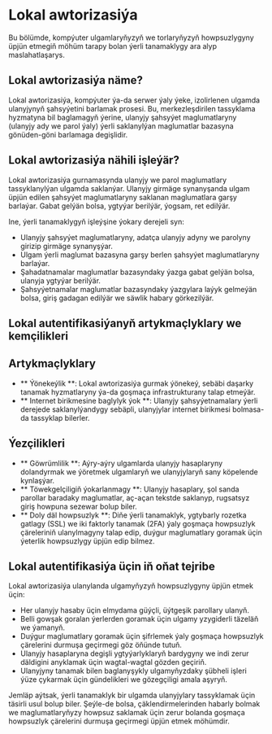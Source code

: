 # Lokal awtorizasiýa

Bu bölümde, kompýuter ulgamlaryňyzyň we torlaryňyzyň howpsuzlygyny üpjün etmegiň möhüm tarapy bolan ýerli tanamaklygy ara alyp maslahatlaşarys.

## Lokal awtorizasiýa näme?

Lokal awtorizasiýa, kompýuter ýa-da serwer ýaly ýeke, izolirlenen ulgamda ulanyjynyň şahsyýetini barlamak prosesi. Bu, merkezleşdirilen tassyklama hyzmatyna bil baglamagyň ýerine, ulanyjy şahsyýet maglumatlaryny (ulanyjy ady we parol ýaly) ýerli saklanylýan maglumatlar bazasyna gönüden-göni barlamaga degişlidir.

## Lokal awtorizasiýa nähili işleýär?

Lokal awtorizasiýa gurnamasynda ulanyjy we parol maglumatlary tassyklanylýan ulgamda saklanýar. Ulanyjy girmäge synanyşanda ulgam üpjün edilen şahsyýet maglumatlaryny saklanan maglumatlara garşy barlaýar. Gabat gelýän bolsa, ygtyýar berilýär, ýogsam, ret edilýär.

Ine, ýerli tanamaklygyň işleýşine ýokary derejeli syn:

- Ulanyjy şahsyýet maglumatlaryny, adatça ulanyjy adyny we parolyny girizip girmäge synanyşýar.
- Ulgam ýerli maglumat bazasyna garşy berlen şahsyýet maglumatlaryny barlaýar.
- Şahadatnamalar maglumatlar bazasyndaky ýazga gabat gelýän bolsa, ulanyja ygtyýar berilýär.
- Şahsyýetnamalar maglumatlar bazasyndaky ýazgylara laýyk gelmeýän bolsa, giriş gadagan edilýär we säwlik habary görkezilýär.

## Lokal autentifikasiýanyň artykmaçlyklary we kemçilikleri

## Artykmaçlyklary

- ** Ýönekeýlik **: Lokal awtorizasiýa gurmak ýönekeý, sebäbi daşarky tanamak hyzmatlaryny ýa-da goşmaça infrastrukturany talap etmeýär.
- ** Internet birikmesine baglylyk ýok **: Ulanyjy şahsyýetnamalary ýerli derejede saklanylýandygy sebäpli, ulanyjylar internet birikmesi bolmasa-da tassyklap bilerler.

## Ýezçilikleri

- ** Göwrümlilik **: Aýry-aýry ulgamlarda ulanyjy hasaplaryny dolandyrmak we ýöretmek ulgamlaryň we ulanyjylaryň sany köpelende kynlaşýar.
- ** Töwekgelçiligiň ýokarlanmagy **: Ulanyjy hasaplary, şol sanda parollar baradaky maglumatlar, aç-açan tekstde saklanyp, rugsatsyz giriş howpuna sezewar bolup biler.
- ** Doly däl howpsuzlyk **: Diňe ýerli tanamaklyk, ygtybarly rozetka gatlagy (SSL) we iki faktorly tanamak (2FA) ýaly goşmaça howpsuzlyk çäreleriniň ulanylmagyny talap edip, duýgur maglumatlary goramak üçin ýeterlik howpsuzlygy üpjün edip bilmez.

## Lokal autentifikasiýa üçin iň oňat tejribe

Lokal awtorizasiýa ulanylanda ulgamyňyzyň howpsuzlygyny üpjün etmek üçin:

- Her ulanyjy hasaby üçin elmydama güýçli, üýtgeşik parollary ulanyň.
- Belli gowşak goralan ýerlerden goramak üçin ulgamy yzygiderli täzeläň we ýamanyň.
- Duýgur maglumatlary goramak üçin şifrlemek ýaly goşmaça howpsuzlyk çärelerini durmuşa geçirmegi göz öňünde tutuň.
- Ulanyjy hasaplaryna degişli ygtyýarlyklaryň bardygyny we indi zerur däldigini anyklamak üçin wagtal-wagtal gözden geçiriň.
- Ulanyjyny tanamak bilen baglanyşykly ulgamyňyzdaky şübheli işleri ýüze çykarmak üçin gündelikleri we gözegçiligi amala aşyryň.

Jemläp aýtsak, ýerli tanamaklyk bir ulgamda ulanyjylary tassyklamak üçin täsirli usul bolup biler. Şeýle-de bolsa, çäklendirmelerinden habarly bolmak we maglumatlaryňyzy howpsuz saklamak üçin zerur bolanda goşmaça howpsuzlyk çärelerini durmuşa geçirmegi üpjün etmek möhümdir.